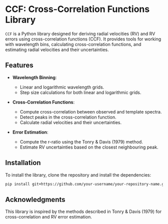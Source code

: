 # CCF: Cross-Correlation Functions Library

`CCF` is a Python library designed for deriving radial velocities (RV) and RV errors using cross-correlation functions (CCF). It provides tools for working with wavelength bins, calculating cross-correlation functions, and estimating radial velocities and their uncertainties.

## Features

- **Wavelength Binning**:
  - Linear and logarithmic wavelength grids.
  - Step size calculations for both linear and logarithmic grids.

- **Cross-Correlation Functions**:
  - Compute cross-correlation between observed and template spectra.
  - Detect peaks in the cross-correlation function.
  - Calculate radial velocities and their uncertainties.

- **Error Estimation**:
  - Compute the r-ratio using the Tonry & Davis (1979) method.
  - Estimate RV uncertainties based on the closest neighbouring peak.

## Installation

To install the library, clone the repository and install the dependencies:

```bash
pip install git+https://github.com/your-username/your-repository-name.git
```

## Acknowledgments
This library is inspired by the methods described in Tonry & Davis (1979) for cross-correlation and RV error estimation.
